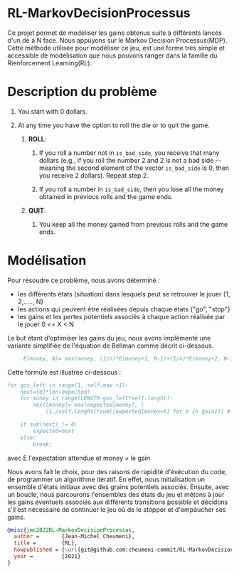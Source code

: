 # RL-MarkovDecisionProcessus

Ce projet permet de modéliser les gains obtenus suite à différents lancés d'un dé à N face. Nous appuyons sur le Markov Decision Processus(MDP). Cette méthode utilisée pour modéliser ce jeu, est une forme très simple et accessible de modélisation que nous pouvons ranger dans la famille du Rienforcement Learning(RL).

# Description du problème

1.  You start with $0$ dollars.

2.  At any time you have the option to roll the die or to quit the game.

    1.  **ROLL**:

        1.  If you roll a number not in `is_bad_side`, you receive that
            many dollars (e.g., if you roll the number $2$ and $2$ is
            not a bad side -- meaning the second element of the vector
            `is_bad_side` is $0$, then you receive $2$ dollars). Repeat
            step 2.

        2.  If you roll a number in `is_bad_side`, then you lose all the
            money obtained in previous rolls and the game ends.

    2.  **QUIT**:

        1.  You keep all the money gained from previous rolls and the
            game ends.

# Modélisation

Pour résoudre ce problème, nous avons déterminé :

- les différents états (situation) dans lesquels peut se retrouver le jouer {1, 2,....., N}
- les actions qui peuvent être réalisées depuis chaque états {"go", "stop"}
- les gains et les pertes potentiels associés à chaque action réalisée par le jouer 0 <= X < N

Le but étant d'optimiser les gains du jeu, nous avons implémenté une variante simplifiée de l'équation de Bellman comme décrit ci-dessous.

```BibTeX
     E(money, N)= max(money, (1/n)*E(money+1, N-1)+(1/n)*E(money+2, N-1 + ....+ 1/n)*E(money+k, N-1))) avec k appartient à la liste des faces gagnantes
```
Cette formule est illustrée ci-dessous :

```BibTeX
for gos_left in range(1, self.max +1):
    next=[0]*len(expected)
    for money in range(LENGTH-gos_left*self.lenght):
        next[money]= max(expected[money], \
            (1./self.lenght)*sum([expected[money+k] for k in gain])) # decision stop or go

    if sum(next) != 0:
        expected=next
    else:
        break;

```

avec E l'expectation attendue et money = le gain

Nous avons fait le choix, pour des raisons de rapidité d'éxécution du code, de programmer un algorithme itératif.
En effet, nous initialisation un ensemble d'états initiaux avec des grains potentiels associés. Ensuite, avec un boucle, nous parcourons l'ensembles
des états du jeu et métons à jour les gains éventuels associés aux différents transitions possible et décidons s'il est nécessaire de continuer le jeu où de le stopper et d'empaucher ses gains.


```BibTeX
@misc{jmc2022RL-MarkovDecisionProcessus,
  author =       {Jean-Michel Cheumeni},
  title =        {RL},
  howpublished = {\url{git@github.com:cheumeni-commit/RL-MarkovDecisionProcessus.git}},
  year =         {2021}
}
```